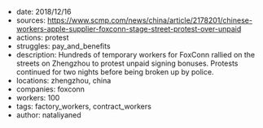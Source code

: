 - date: 2018/12/16
- sources: https://www.scmp.com/news/china/article/2178201/chinese-workers-apple-supplier-foxconn-stage-street-protest-over-unpaid
- actions: protest
- struggles: pay_and_benefits
- description: Hundreds of temporary workers for FoxConn rallied on the streets on Zhengzhou to protest unpaid signing bonuses. Protests continued for two nights before being broken up by police.
- locations: zhengzhou, china
- companies: foxconn
- workers: 100
- tags: factory_workers, contract_workers
- author: nataliyaned
